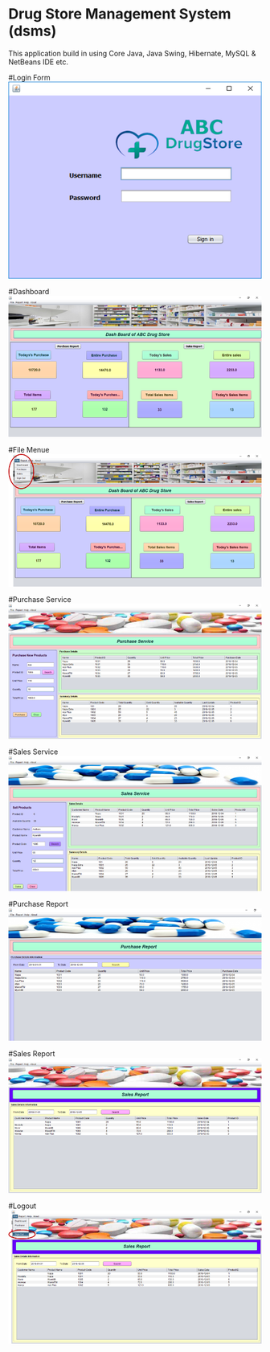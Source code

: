 # Drug Store Management System (dsms) 
This application build in using Core Java, Java Swing, Hibernate, MySQL & NetBeans IDE etc.

#Login Form
<img src="img/01.Login.png">

#Dashboard
<img src="img/02.dashboard.png">

#File Menue
<img src="img/03.filemenue.png">

#Purchase Service
<img src="img/04.purchaseservice.png">

#Sales Service
<img src="img/05.salesservice.png">

#Purchase Report
<img src="img/06.purchasereport.png">

#Sales Report
<img src="img/07.salesreport.png">

#Logout
<img src="img/08.lougout.png">
